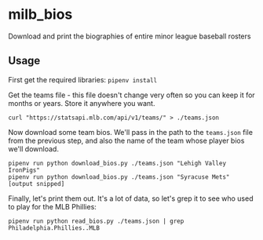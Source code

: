 # milb_bios
Download and print the biographies of entire minor league baseball rosters

## Usage

First get the required libraries:
```pipenv install```

Get the teams file - this file doesn't change very often so you can keep it for months or years. Store it anywhere you want.

```
curl "https://statsapi.mlb.com/api/v1/teams/" > ./teams.json
```

Now download some team bios. We'll pass in the path to the `teams.json` file from the previous step, and also the name of the team whose player bios we'll download.

```
pipenv run python download_bios.py ./teams.json "Lehigh Valley IronPigs"
pipenv run python download_bios.py ./teams.json "Syracuse Mets"
[output snipped]
```

Finally, let's print them out. It's a lot of data, so let's grep it to see who used to play for the MLB Phillies:
```
pipenv run python read_bios.py ./teams.json | grep Philadelphia.Phillies..MLB
```
